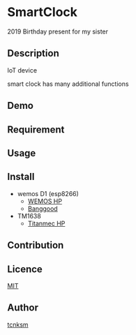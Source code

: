 SmartClock
====

2019 Birthday present for my sister

## Description
IoT device

smart clock has many additional functions

## Demo 

## Requirement

## Usage

## Install
+ wemos D1 (esp8266)
  + [WEMOS HP](https://wiki.wemos.cc/products:d1:d1)
  + [Banggood](https://www.banggood.com/Geekcreit-D1-WiFi-UNO-ESP-12E-Based-ESP8266-Module-For-Arduino-Compatible-p-1087347.html?rmmds=search&cur_warehouse=CN)
+ TM1638
  + [Titanmec HP](http://www.titanmec.com/index.php/product/view/id/303/typeid/59.html)

## Contribution

## Licence

[MIT](https://github.com/tcnksm/tool/blob/master/LICENCE)

## Author

[tcnksm](https://github.com/tcnksm)
